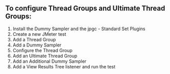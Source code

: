 ## To configure Thread Groups and Ultimate Thread Groups:
1. Install the Dummy Sampler and the jpgc - Standard Set Plugins
1. Create a new JMeter test
1. Add a Thread Group
1. Add a Dummy Sampler
1. Configure the Thread Group
1. Add an Ultimate Thread Group
1. Add an Additional Dummy Sampler
1. Add a View Results Tree listener and run the test